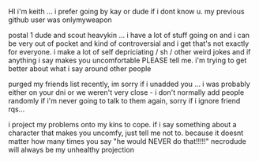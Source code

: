 HI i'm keith ... i prefer going by kay or dude if i dont know u. my previous github user was onlymyweapon

postal 1 dude and scout heavykin ... i have a lot of stuff going on and i can be very out of pocket and kind of controversial and i get that's not exactly for everyone. i make a lot of self depriciating / sh / other weird jokes and if anything i say makes you uncomfortable PLEASE tell me. i'm trying to get better about what i say around other people

purged my friends list recently, im sorry if i unadded you ... i was probably either on your dni or we weren't very close - i don't normally add people randomly if i'm never going to talk to them again, sorry if i ignore friend rqs...

i project my problems onto my kins to cope. if i say something about a character that makes you uncomfy, just tell me not to. because it doesnt matter how many times you say "he would NEVER do that!!!!!" necrodude will always be my unhealthy projection
